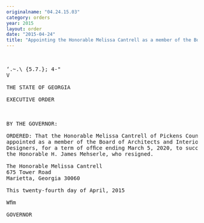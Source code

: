 ```yaml
---
originalname: "04.24.15.03"
category: orders
year: 2015
layout: order
date: "2015-04-24"
title: "Appointing the Honorable Melissa Cantrell as a member of the Board of Architects and Interior Designers"
---
```

<pre>
 

‘.~.\ {5.7.}; 4-"
V

THE STATE OF GEORGIA

EXECUTIVE ORDER

 

BY THE GOVERNOR:

ORDERED: That the Honorable Melissa Cantrell of Pickens County, Georgia, is
appointed as a member of the Board of Architects and Interior
Designers, for a term of ofﬁce ending March 5, 2020, to succeed
the Honorable H. James Mehserle, who resigned.

The Honorable Melissa Cantrell
675 Tower Road
Marietta, Georgia 30060

This twenty-fourth day of April, 2015

Wﬁm

GOVERNOR

 

</pre>
